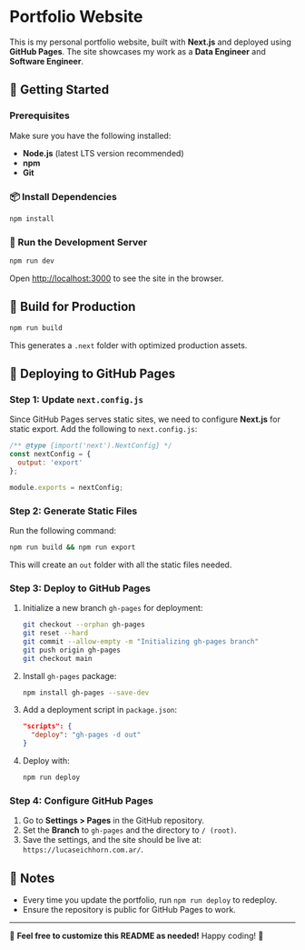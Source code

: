 # Portfolio Website

This is my personal portfolio website, built with **Next.js** and deployed using **GitHub Pages**. The site showcases my work as a **Data Engineer** and **Software Engineer**.

## 🚀 Getting Started

### Prerequisites

Make sure you have the following installed:
- **Node.js** (latest LTS version recommended)
- **npm**
- **Git**

### 📦 Install Dependencies
```bash
npm install

```

### 🏃 Run the Development Server
```bash
npm run dev
```
Open [http://localhost:3000](http://localhost:3000) to see the site in the browser.

## 🔨 Build for Production
```bash
npm run build
```
This generates a `.next` folder with optimized production assets.

## 🚀 Deploying to GitHub Pages

### Step 1: Update `next.config.js`
Since GitHub Pages serves static sites, we need to configure **Next.js** for static export. Add the following to `next.config.js`:
```js
/** @type {import('next').NextConfig} */
const nextConfig = {
  output: 'export'
};

module.exports = nextConfig;
```

### Step 2: Generate Static Files
Run the following command:
```bash
npm run build && npm run export
```
This will create an `out` folder with all the static files needed.

### Step 3: Deploy to GitHub Pages
1. Initialize a new branch `gh-pages` for deployment:
   ```bash
   git checkout --orphan gh-pages
   git reset --hard
   git commit --allow-empty -m "Initializing gh-pages branch"
   git push origin gh-pages
   git checkout main
   ```

2. Install `gh-pages` package:
   ```bash
   npm install gh-pages --save-dev
   ```

3. Add a deployment script in `package.json`:
   ```json
   "scripts": {
     "deploy": "gh-pages -d out"
   }
   ```

4. Deploy with:
   ```bash
   npm run deploy
   ```

### Step 4: Configure GitHub Pages
1. Go to **Settings > Pages** in the GitHub repository.
2. Set the **Branch** to `gh-pages` and the directory to `/ (root)`.
3. Save the settings, and the site should be live at: `https://lucaseichhorn.com.ar/`.

## 🎯 Notes
- Every time you update the portfolio, run `npm run deploy` to redeploy.
- Ensure the repository is public for GitHub Pages to work.

---

📢 **Feel free to customize this README as needed!** Happy coding! 🚀

